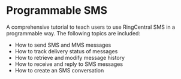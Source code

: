# Programmable SMS

A comprehensive tutorial to teach users to use RingCentral SMS in a programmable way. The following topics are included:

- How to send SMS and MMS messages
- How to track delivery status of messages
- How to retrieve and modify message history
- How to receive and reply to SMS messages
- How to create an SMS conversation
